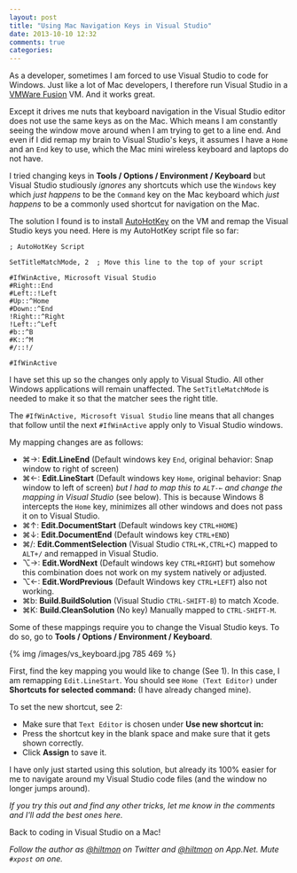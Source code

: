 ```yaml
---
layout: post
title: "Using Mac Navigation Keys in Visual Studio"
date: 2013-10-10 12:32
comments: true
categories: 
---
```


As a developer, sometimes I am forced to use Visual Studio to code for Windows. Just like a lot of Mac developers, I therefore run Visual Studio in a [VMWare Fusion](http://www.vmware.com/products/fusion/) VM. And it works great.

Except it drives me nuts that keyboard navigation in the Visual Studio editor does not use the same keys as on the Mac. Which means I am constantly seeing the window move around when I am trying to get to a line end. And even if I did remap my brain to Visual Studio's keys, it assumes I have a `Home` and an `End` key to use, which the Mac mini wireless keyboard and laptops do not have.

I tried changing keys in **Tools / Options / Environment / Keyboard** but Visual Studio studiously *ignores* any shortcuts which use the `Windows` key which *just happens* to be the `Command` key on the Mac keyboard which *just happens* to be a commonly used shortcut for navigation on the Mac.

The solution I found is to install [AutoHotKey](http://www.autohotkey.com) on the VM and remap the Visual Studio keys you need. Here is my AutoHotKey script file so far:

	; AutoHotKey Script

	SetTitleMatchMode, 2  ; Move this line to the top of your script

	#IfWinActive, Microsoft Visual Studio
	#Right::End
	#Left::!Left
	#Up::^Home
	#Down::^End
	!Right::^Right
	!Left::^Left
    #b::^B
    #K::^M
	#/::!/

	#IfWinActive

I have set this up so the changes only apply to Visual Studio. All other Windows applications will remain unaffected. The `SetTitleMatchMode` is needed to make it so that the matcher sees the right title.

The `#IfWinActive, Microsoft Visual Studio` line means that all changes that follow until the next `#IfWinActive` apply only to Visual Studio windows.

My mapping changes are as follows:

* ⌘→: **Edit.LineEnd** (Default windows key `End`, original behavior: Snap window to right of screen)
* ⌘←: **Edit.LineStart** (Default windows key `Home`, original behavior: Snap window to left of screen) *but I had to map this to `ALT-←` and change the mapping in Visual Studio* (see below). This is because Windows 8 intercepts the `Home` key, minimizes all other windows and does not pass it on to Visual Studio.
* ⌘↑: **Edit.DocumentStart** (Default windows key `CTRL+HOME`)
* ⌘↓: **Edit.DocumentEnd** (Default windows key `CTRL+END`)
* ⌘/: **Edit.CommentSelection** (Visual Studio `CTRL+K,CTRL+C`) mapped to `ALT+/` and remapped in Visual Studio.
* ⌥→: **Edit.WordNext** (Default windows key `CTRL+RIGHT`) but somehow this combination does not work on my system natively or adjusted.
* ⌥←: **Edit.WordPrevious** (Default Windows key `CTRL+LEFT`) also not working.
* ⌘b: **Build.BuildSolution** (Visual Studio `CTRL-SHIFT-B`) to match Xcode.
* ⌘K: **Build.CleanSolution** (No key) Manually mapped to `CTRL-SHIFT-M`.

Some of these mappings require you to change the Visual Studio keys. To do so, go to **Tools / Options / Environment / Keyboard**.

{% img /images/vs_keyboard.jpg 785 469 %}

First, find the key mapping you would like to change (See 1). In this case, I am remapping `Edit.LineStart`. You should see `Home (Text Editor)` under **Shortcuts for selected command:** (I have already changed mine).

To set the new shortcut, see 2:

- Make sure that `Text Editor` is chosen under **Use new shortcut in:**
- Press the shortcut key in the blank space and make sure that it gets shown correctly.
- Click **Assign** to save it.


I have only just started using this solution, but already its 100% easier for me to navigate around my Visual Studio code files (and the window no longer jumps around).

*If you try this out and find any other tricks, let me know in the comments and I'll add the best ones here.*

Back to coding in Visual Studio on a Mac!

*Follow the author as [@hiltmon](https://twitter.com/hiltmon) on Twitter and [@hiltmon](http://alpha.app.net/hiltmon) on App.Net. Mute `#xpost` on one.*
